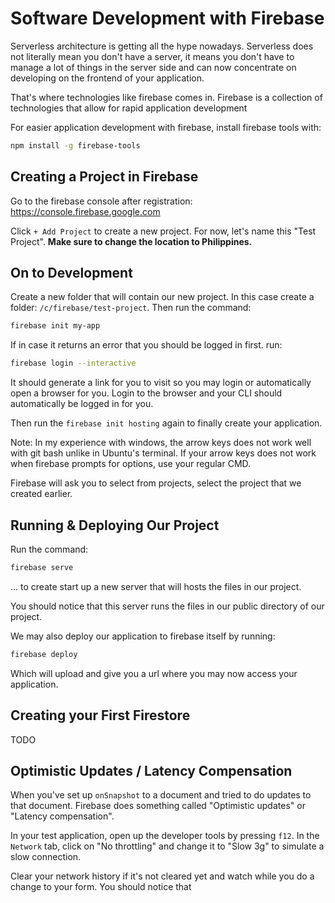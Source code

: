 # Software Development with Firebase

Serverless architecture is getting all the hype nowadays. Serverless does not literally mean you don't have a server, it means you don't have to manage a lot of things in the server side and can now concentrate on developing on the frontend of your application.

That's where technologies like firebase comes in. Firebase is a collection of technologies that allow for rapid application development

For easier application development with firebase, install firebase tools with:

```bash
npm install -g firebase-tools
```

## Creating a Project in Firebase

Go to the firebase console after registration: https://console.firebase.google.com

Click `+ Add Project` to create a new project. For now, let's name this "Test Project". __Make sure to change the location to Philippines.__

## On to Development

Create a new folder that will contain our new project. In this case create a folder: `/c/firebase/test-project`. Then run the command:

```bash
firebase init my-app
```

If in case it returns an error that you should be logged in first. run:

```bash
firebase login --interactive
```

It should generate a link for you to visit so you may login or automatically open a browser for you. Login to the browser and your CLI should automatically be logged in for you.

Then run the `firebase init hosting` again to finally create your application.

Note: In my experience with windows, the arrow keys does not work well with git bash unlike in Ubuntu's terminal. If your arrow keys does not work when firebase prompts for options, use your regular CMD.

Firebase will ask you to select from projects, select the project that we created earlier.

## Running & Deploying Our Project

Run the command:

```bash
firebase serve
```

... to create start up a new server that will hosts the files in our project.

You should notice that this server runs the files in our public directory of our project.

We may also deploy our application to firebase itself by running:

```bash
firebase deploy
```

Which will upload and give you a url where you may now access your application.

## Creating your First Firestore

TODO

## Optimistic Updates / Latency Compensation

When you've set up `onSnapshot` to a document and tried to do updates to that document. Firebase does something called "Optimistic updates" or "Latency compensation".

In your test application, open up the developer tools by pressing `f12`. In the `Network` tab, click on "No throttling" and change it to "Slow 3g" to simulate a slow connection.

Clear your network history if it's not cleared yet and watch while you do a change to your form.
You should notice that 
